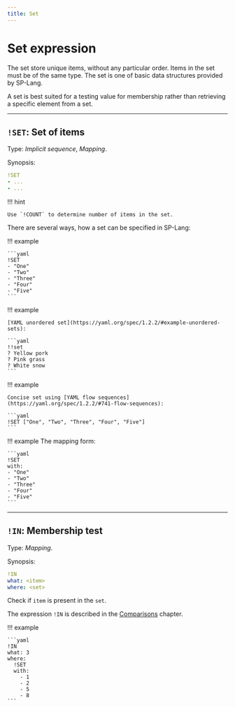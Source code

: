 ```yaml
---
title: Set
---
```


# Set expression


The set store unique items, without any particular order.
Items in the set must be of the same type.
The set is one of basic data structures provided by SP-Lang.

A set is best suited for a testing value for membership rather than retrieving a specific element from a set.

--- 

## `!SET`: Set of items 

Type:  _Implicit sequence_, _Mapping_.

Synopsis:

```yaml
!SET
- ...
- ...
```

!!! hint

    Use `!COUNT` to determine number of items in the set.

There are several ways, how a set can be specified in SP-Lang:

!!! example

    ```yaml
    !SET
    - "One"
    - "Two"
    - "Three"
    - "Four"
    - "Five"
    ```

!!! example

    [YAML unordered set](https://yaml.org/spec/1.2.2/#example-unordered-sets):

    ```yaml
    !!set
    ? Yellow pork
    ? Pink grass
    ? White snow
    ```

!!! example

    Concise set using [YAML flow sequences](https://yaml.org/spec/1.2.2/#741-flow-sequences):

    ```yaml
    !SET ["One", "Two", "Three", "Four", "Five"]
    ```

!!! example
    The mapping form:

    ```yaml
    !SET
    with:
    - "One"
    - "Two"
    - "Three"
    - "Four"
    - "Five"
    ```


--- 

## `!IN`: Membership test 

Type: _Mapping_.

Synopsis:

```yaml
!IN
what: <item>
where: <set>
```

Check if `item` is present in the `set`.

The expression `!IN` is described in the [Comparisons](../comparisons/#in-membership-test) chapter.

!!! example

    ```yaml
    !IN
    what: 3
    where:
      !SET
      with:
        - 1
        - 2
        - 5
        - 8 
    ```
